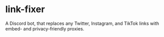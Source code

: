 # link-fixer

A Discord bot, that replaces any Twitter, Instagram, and TikTok links with
embed- and privacy-friendly proxies.
